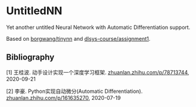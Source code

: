 # UntitledNN

Yet another untitled Neural Network with Automatic Differentiation support.

Based on [borgwang/tinynn](https://github.com/borgwang/tinynn/tree/mini) and [dlsys-course/assignment1](https://github.com/dlsys-course/assignment1/blob/master/autodiff.py).

## Bibliography

[1] 王桂波. 动手设计实现一个深度学习框架. [zhuanlan.zhihu.com/p/78713744](https://zhuanlan.zhihu.com/p/78713744), 2020-09-21

[2] 李豪. Python实现自动微分(Automatic Differentiation). [zhuanlan.zhihu.com/p/161635270](https://zhuanlan.zhihu.com/p/161635270), 2020-07-19
